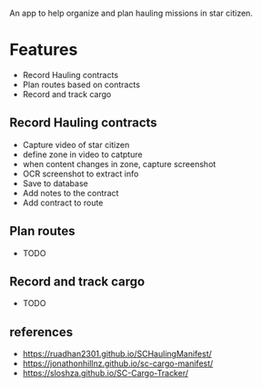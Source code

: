An app to help organize and plan hauling missions in star citizen. 

# Features
- Record Hauling contracts
- Plan routes based on contracts
- Record and track cargo


## Record Hauling contracts
- Capture video of star citizen
- define zone in video to catpture
- when content changes in zone, capture screenshot
- OCR screenshot to extract info
- Save to database
- Add notes to the contract
- Add contract to route

## Plan routes
- TODO

## Record and track cargo
- TODO

## references
- https://ruadhan2301.github.io/SCHaulingManifest/
- https://jonathonhillnz.github.io/sc-cargo-manifest/
- https://sloshza.github.io/SC-Cargo-Tracker/